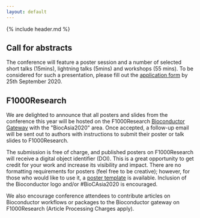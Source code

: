 ```yaml
---
layout: default
---
```


{% include header.md %}

## Call for abstracts

The conference will feature a poster session and a number of selected short talks (15mins), lightning talks (5mins) and workshops (55 mins). To be considered for such a presentation, please fill out the [application form](https://mccb.umassmed.edu/BiocAsia2020/) by 25th September 2020.

## F1000Research

We are delighted to announce that all posters and slides from the conference this year will be hosted on the F1000Research [Bioconductor Gateway](https://f1000research.com/gateways/bioconductor/about-this-gateway) with the "BiocAsia2020" area. Once accepted, a follow-up email will be sent out to authors with instructions to submit their poster or talk slides to F1000Research. 

The submission is free of charge, and published posters on F1000Research will receive a digital object identifier (DOI). This is a great opportunity to get credit for your work and increase its visibility and impact. There are no formatting requirements for posters (feel free to be creative); however, for those who would like to use it, a [poster template](https://drive.google.com/file/d/1N3pDnixeVwRFrjQrSJL9eziXq4RpcfaT/view) is available. Inclusion of the Bioconductor logo and/or #BioCAsia2020 is encouraged.

We also encourage conference attendees to contribute articles on Bioconductor workflows or packages to the Bioconductor gateway on F1000Research (Article Processing Charges apply). 

<!-- For more submission details, please refer to the [Poster & Slides Guidelines](https://f1000research.com/gateways/bioconductor/for-authors/posters-and-slides-guidelines). -->
